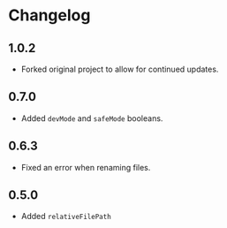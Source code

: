 # Changelog

## 1.0.2
- Forked original project to allow for continued updates.

## 0.7.0
- Added `devMode` and `safeMode` booleans.

## 0.6.3
- Fixed an error when renaming files.

## 0.5.0

- Added `relativeFilePath`
